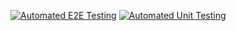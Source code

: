 [![Automated E2E Testing](https://github.com/kinseeen/social-media-client/actions/workflows/e2e-test.yml/badge.svg)](https://github.com/kinseeen/social-media-client/actions/workflows/e2e-test.yml)
[![Automated Unit Testing](https://github.com/kinseeen/social-media-client/actions/workflows/unit-test.yml/badge.svg)](https://github.com/kinseeen/social-media-client/actions/workflows/unit-test.yml)
